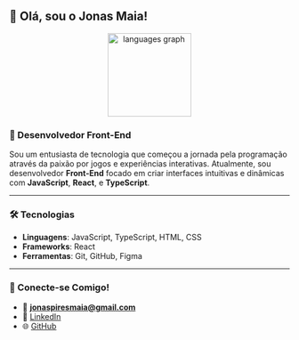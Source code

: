 ## 👋 Olá, sou o Jonas Maia!

<div align="center">
  <img src="https://github-readme-stats.vercel.app/api/top-langs?username=JonasMaia12&locale=en&hide_title=false&layout=compact&card_width=320&langs_count=5&theme=dracula&hide_border=false&order=2" height="150" alt="languages graph"  />
</div>

### 🚀 Desenvolvedor Front-End

Sou um entusiasta de tecnologia que começou a jornada pela programação através da paixão por jogos e experiências interativas. Atualmente, sou desenvolvedor **Front-End** focado em criar interfaces intuitivas e dinâmicas com **JavaScript**, **React**, e **TypeScript**.

---

### 🛠️ Tecnologias

- **Linguagens**: JavaScript, TypeScript, HTML, CSS  
- **Frameworks**: React  
- **Ferramentas**: Git, GitHub, Figma  

---

### 🌟 Conecte-se Comigo!

- 📧 **jonaspiresmaia@gmail.com**  
- 💼 [LinkedIn](https://www.linkedin.com/in/jonaspiresmaia/)  
- 🌐 [GitHub](https://github.com/JonasMaia12)
